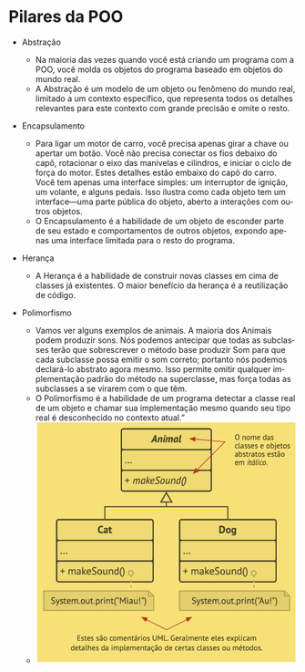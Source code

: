 # Pilares da POO

- Abs­tra­ção
    - Na mai­o­ria das vezes quando você está cri­ando um pro­grama com a POO, você molda os ob­je­tos do pro­grama ba­se­ado em ob­je­tos do mundo real.
    - A Abs­tra­ção é um mo­delo de um ob­jeto ou fenô­meno do mundo real, li­mi­tado a um con­texto es­pe­cí­fico, que re­pre­senta todos os de­ta­lhes re­le­van­tes para este con­texto com grande pre­ci­são e omite o resto.

- Encapsulamento
    - Para ligar um motor de carro, você pre­cisa ape­nas girar a chave ou aper­tar um botão. Você não pre­cisa co­nec­tar os fios de­baixo do capô, ro­ta­ci­o­nar o eixo das ma­ni­ve­las e ci­lin­dros, e ini­ciar o ciclo de força do motor. Estes de­ta­lhes estão em­baixo do capô do carro. Você tem ape­nas uma in­ter­face sim­ples: um in­ter­rup­tor de ig­ni­ção, um vo­lante, e al­guns pe­dais. Isso ilus­tra como cada ob­jeto tem um in­ter­face—uma parte pú­blica do ob­jeto, aberto a in­te­ra­ções com ou­tros objetos.
    - O En­cap­su­la­mento é a ha­bi­li­dade de um ob­jeto de es­con­der parte de seu es­tado e com­por­ta­men­tos de ou­tros ob­je­tos, ex­pondo ape­nas uma in­ter­face li­mi­tada para o resto do programa.

- Herança
    - A He­rança é a ha­bi­li­dade de cons­truir novas clas­ses em cima de clas­ses já exis­ten­tes. O maior be­ne­fí­cio da he­rança é a reu­ti­li­za­ção de có­digo.

- Polimorfismo
    - Vamos ver al­guns exem­plos de ani­mais. A mai­o­ria dos Animais podem pro­du­zir sons. Nós po­de­mos an­te­ci­par que todas as sub­clas­ses terão que so­bres­cre­ver o mé­todo base produzir Som para que cada sub­classe possa emi­tir o som cor­reto; por­tanto nós po­de­mos de­clará-lo abs­trato agora mesmo. Isso per­mite omi­tir qual­quer im­ple­men­ta­ção pa­drão do mé­todo na su­per­classe, mas força todas as sub­clas­ses a se vi­ra­rem com o que têm.
    - O Po­li­mor­fismo é a ha­bi­li­dade de um pro­grama de­tec­tar a classe real de um ob­jeto e cha­mar sua im­ple­men­ta­ção mesmo quando seu tipo real é des­co­nhe­cido no con­texto atual.”
    - ![Polimorfismo](./polimorfismo.png)
